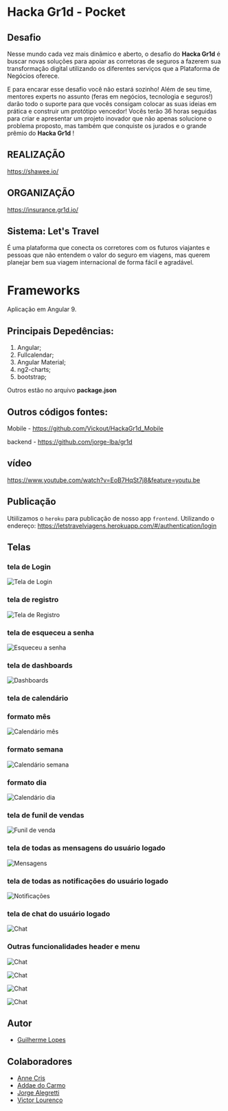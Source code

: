 # Hacka Gr1d - Pocket

## Desafio

Nesse mundo cada vez mais dinâmico e aberto, o desafio do **Hacka Gr1d** é buscar novas soluções para apoiar as corretoras de seguros a fazerem sua transformação digital utilizando os diferentes serviços que a Plataforma de Negócios oferece.

E para encarar esse desafio você não estará sozinho! Além de seu time, mentores experts no assunto (feras em negócios, tecnologia e seguros!) darão todo o suporte para que vocês consigam colocar as suas ideias em prática e construir um protótipo vencedor! Vocês terão 36 horas seguidas para criar e apresentar um projeto inovador que não apenas solucione o problema proposto, mas também que conquiste os jurados e o grande prêmio do **Hacka Gr1d** !

## REALIZAÇÃO

https://shawee.io/

## ORGANIZAÇÃO

https://insurance.gr1d.io/

## Sistema: Let's Travel

É uma plataforma que conecta os corretores com os futuros viajantes e pessoas que não entendem o valor do seguro em viagens, mas querem planejar bem  sua viagem internacional de forma fácil e agradável.

# Frameworks

Aplicação em Angular 9.

## Principais Depedências:

1) Angular;
2) Fullcalendar;
3) Angular Material;
4) ng2-charts;
5) bootstrap;

Outros estão no arquivo **package.json**

## Outros códigos fontes:

Mobile - https://github.com/Vickout/HackaGr1d_Mobile

backend - https://github.com/jorge-lba/gr1d

## vídeo

https://www.youtube.com/watch?v=EoB7HqSt7j8&feature=youtu.be

## Publicação

Utiilizamos o ```heroku``` para publicação de nosso app ```frontend```. Utilizando o endereço: https://letstravelviagens.herokuapp.com/#/authentication/login

## Telas

### tela de Login
![Tela de Login](src/assets/images/sistema/login.png)
### tela de registro
![Tela de Registro](src/assets/images/sistema/registro.png)
### tela de esqueceu a senha
![Esqueceu a senha](src/assets/images/sistema/esqueceu_senha.png)
### tela de dashboards
![Dashboards](src/assets/images/sistema/dashboards.png)
### tela de calendário
### formato mês
![Calendário mês](src/assets/images/sistema/calendario_mes.png)
### formato semana
![Calendário semana](src/assets/images/sistema/calendario_semana.png)
### formato dia
![Calendário dia](src/assets/images/sistema/calendario_dia.png)
### tela de funil de vendas
![Funil de venda](src/assets/images/sistema/funil_venda.png)
### tela de todas as mensagens do usuário logado
![Mensagens](src/assets/images/sistema/mensagens.png)
### tela de todas as notificações do usuário logado
![Notificações](src/assets/images/sistema/notificacoes.png)
### tela de chat do usuário logado
![Chat](src/assets/images/sistema/chat.png)

### Outras funcionalidades header e menu
![Chat](src/assets/images/sistema/configuracoes_header_dois.png)

![Chat](src/assets/images/sistema/configuracoes_header.png)

![Chat](src/assets/images/sistema/mensagens_header.png)

![Chat](src/assets/images/sistema/notificacoes_header.png)

## Autor

- [Guilherme Lopes](https://github.com/guilhermecostalopes)

## Colaboradores

- [Anne Cris](https://github.com/annecris)
- [Addae do Carmo](https://github.com/addaedocarmo)
- [Jorge Alegretti](https://github.com/jorge-lba)
- [Victor Lourenço](https://github.com/Vickout)
